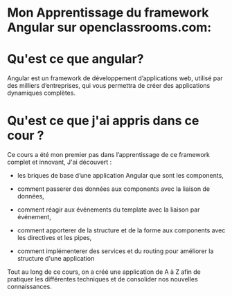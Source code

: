 # Mon Apprentissage du framework Angular sur openclassrooms.com:

# Qu'est ce que angular?
  
  Angular est un framework de développement d’applications web, utilisé par des milliers d’entreprises, qui vous permettra de créer des applications dynamiques             complètes.

# Qu'est ce que j'ai appris dans ce cour ?
  
  Ce cours a été mon premier pas dans l’apprentissage de ce framework complet et innovant, J'ai découvert :

  - les briques de base d’une application Angular que sont les components,

  - comment passerer des données aux components avec la liaison de données,

  - comment réagir aux événements du template avec la liaison par événement,

  - comment apporterer de la structure et de la forme aux components avec les directives et les pipes,

  - comment implémenterer des services et du routing pour améliorer la structure d'une application

Tout au long de ce cours, on a créé une application de A à Z afin de pratiquer les différentes techniques et de consolider nos nouvelles connaissances.
